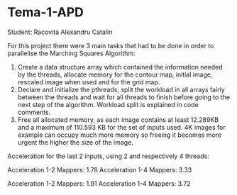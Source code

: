 # Tema-1-APD
Student: Racovita Alexandru Catalin

For this project there were 3 main tasks that had to be done
in order to parallelise the Marching Squares Algorithm:
1. Create a data structure array which contained the information needed by the threads, allocate memory for the contour map, 
initial image, rescaled image when used and for the grid map.
2. Declare and initialize the pthreads, split the workload in all arrays fairly between the threads and wait for all threads
to finish before going to the next step of the algorithm. Workload split is explained in code comments.
3. Free all allocated memory, as each image contains at least 12.289KB and a maximum of 110.593 KB for the set of inputs used.
4K images for example can occupy much more memory so freeing it becomes more urgent the higher the size of the image.

Acceleration for the last 2 inputs, using 2 and respectively 4 threads:

Acceleration 1-2 Mappers: 1.78
Acceleration 1-4 Mappers: 3.33

Acceleration 1-2 Mappers: 1.91
Acceleration 1-4 Mappers: 3.72

